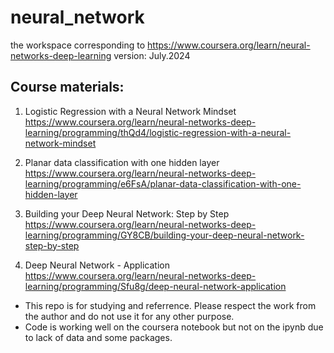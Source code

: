 # neural_network
the workspace corresponding to https://www.coursera.org/learn/neural-networks-deep-learning
version: July.2024

## Course materials:
1. Logistic Regression with a Neural Network Mindset
https://www.coursera.org/learn/neural-networks-deep-learning/programming/thQd4/logistic-regression-with-a-neural-network-mindset

2. Planar data classification with one hidden layer
https://www.coursera.org/learn/neural-networks-deep-learning/programming/e6FsA/planar-data-classification-with-one-hidden-layer

3. Building your Deep Neural Network: Step by Step
https://www.coursera.org/learn/neural-networks-deep-learning/programming/GY8CB/building-your-deep-neural-network-step-by-step

4. Deep Neural Network - Application
https://www.coursera.org/learn/neural-networks-deep-learning/programming/Sfu8g/deep-neural-network-application

- This repo is for studying and referrence. Please respect the work from the author and do not use it for any other purpose.
- Code is working well on the coursera notebook but not on the ipynb due to lack of data and some packages.
